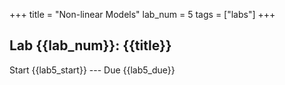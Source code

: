 +++
title = "Non-linear Models"
lab_num = 5
tags = ["labs"]
+++

## Lab {{lab_num}}: {{title}}

Start {{lab5_start}} ---
Due {{lab5_due}}
